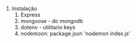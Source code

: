 1. Instalação
   1. Express
   2. mongoose - do mongodb
   3. dotenv - utilitario keys
   4. nodemoon: package.json 'nodemon index.js'	 
